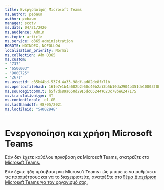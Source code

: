 ```yaml
---
title: Ενεργοποίηση Microsoft Teams
ms.author: pebaum
author: pebaum
manager: scotv
ms.date: 04/21/2020
ms.audience: Admin
ms.topic: article
ms.service: o365-administration
ROBOTS: NOINDEX, NOFOLLOW
localization_priority: Normal
ms.collection: Adm_O365
ms.custom:
- "737"
- "6500003"
- "9000725"
- "2671"
ms.assetid: c35b64bd-537d-4a33-98df-ad02de8fb71b
ms.openlocfilehash: 161e7e1b4a682b2e60c40b2a53b5b10da2904b351de40803f8b9d8a580fc49af
ms.sourcegitcommit: b5f7da89a650d2915dc652449623c78be6247175
ms.translationtype: MT
ms.contentlocale: el-GR
ms.lasthandoff: 08/05/2021
ms.locfileid: "54002948"
---
```

# <a name="enable-and-use-microsoft-teams"></a>Ενεργοποίηση και χρήση Microsoft Teams

Εάν δεν έχετε καθόλου πρόσβαση σε Microsoft Teams, ανατρέξτε στο [Microsoft Teams.](https://support.office.com/article/How-do-I-get-access-to-Microsoft-Teams-fc7f1634-abd3-4f26-a597-9df16e4ca65b.aspx)

Εάν έχετε ήδη πρόσβαση και Microsoft Teams πώς μπορείτε να ρυθμίσετε τις παραμέτρους και να το διαχειριστείτε, ανατρέξτε στο [θέμα Διαχείριση Microsoft Teams για τον οργανισμό σας.](https://docs.microsoft.com/MicrosoftTeams/enable-features-office-365)
